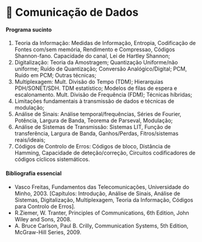 # 📘 Comunicação de Dados


#### Programa sucinto
1. Teoria da Informação: Medidas de Informação, Entropia, Codificação de Fontes com/sem memória, Rendimento e Compressao, Códigos Shannon-fano. Capacidade do canal, Lei de Hartley Shannon;
2. Digitalização: Teoria da Amostragem; Quantização Uniforme/não uniforme; Ruído de Quantização; Conversão Analógico/Digital; PCM, Ruído em PCM; Outras técnicas;
3. Multiplexagem: Mult. Divisão do Tempo (TDM); Hierarquias PDH/SONET/SDH. TDM estatístico; Modelos de filas de espera e escalonamento. Mult. Divisão de Frequência (FDM); Técnicas híbridas;
4. Limitações fundamentais à transmissão de dados e técnicas de modulação;
5. Análise de Sinais: Análise temporal/frequências, Séries de Fourier, Potência, Largura de Banda, Teorema de Parseval, Modulação;
6. Análise de Sistemas de Transmissão: Sistemas LIT, Função de transferência, Largura de Banda, Ganhos/Perdas, Fitros/sistemas reais/ideais;
7. Códigos de Controlo de Erros: Códigos de bloco, Distância de Hamming, Capacidade de deteção/correção, Circuitos codificadores de códigos cíclicos sistemáticos.

#### Bibliografia essencial

- Vasco Freitas, Fundamentos das Telecomunicações, Universidade do Minho, 2003. [Capítulos: Introdução, Análise de Sinais, Análise de Sistemas, Digitalização, Multiplexagem, Teoria da Informação, Códigos para Controlo de Erros].
- R.Ziemer, W. Tranter, Principles of Communications, 6th Edition, John Wiley and Sons, 2008.
- A. Bruce Carlson, Paul B. Crilly, Communication Systems, 5th Edition, McGraw-Hill Series, 2009.
